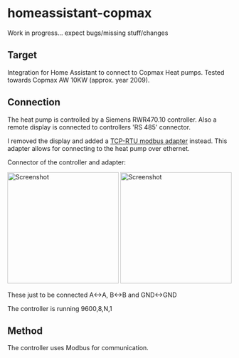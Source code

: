 # homeassistant-copmax

Work in progress... expect bugs/missing stuff/changes

## Target
Integration for Home Assistant to connect to Copmax Heat pumps.
Tested towards Copmax AW 10KW (approx. year 2009).

## Connection
The heat pump is controlled by a Siemens RWR470.10 controller.
Also a remote display is connected to controllers 'RS 485' connector.

I removed the display and added a [TCP-RTU modbus adapter](https://www.pusr.com/products/modbus-serial-to-ethernet-converters-usr-tcp232-410s.html) instead.
This adapter allows for connecting to the heat pump over ethernet.

Connector of the controller and adapter:

<img src="https://github.com/user-attachments/assets/da8f5547-809c-43b8-8874-f2c31d6d06e2" width="250" title="Screenshot"/>
<img src="https://github.com/user-attachments/assets/87dea387-ab33-4767-9b4a-06186ca33a18" width="250" title="Screenshot"/>

These just to be connected A<->A, B<->B and GND<->GND

The controller is running 9600,8,N,1

## Method
The controller uses Modbus for communication.

